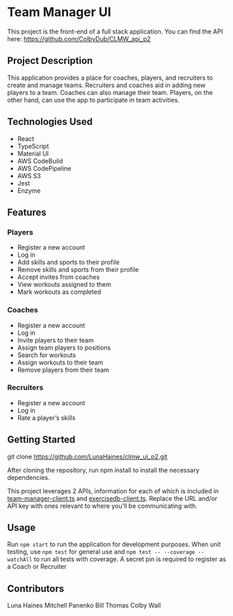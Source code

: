 # Team Manager UI
This project is the front-end of a full stack application. You can find the API here: https://github.com/ColbyDub/CLMW_api_p2

## Project Description
This application provides a place for coaches, players, and recruiters to create and manage teams. Recruiters and coaches aid in adding new players to a team. Coaches can also manage their team. Players, on the other hand, can use the app to participate in team activities.

## Technologies Used
* React
* TypeScript
* Material UI
* AWS CodeBuild
* AWS CodePipeline
* AWS S3
* Jest
* Enzyme

## Features

### Players
* Register a new account
* Log in
* Add skills and sports to their profile
* Remove skills and sports from their profile
* Accept invites from coaches
* View workouts assigned to them
* Mark workouts as completed

### Coaches
* Register a new account
* Log in
* Invite players to their team
* Assign team players to positions
* Search for workouts
* Assign workouts to their team
* Remove players from their team

### Recruiters
* Register a new account
* Log in
* Rate a player’s skills

## Getting Started
git clone https://github.com/LunaHaines/clmw_ui_p2.git

After cloning the repository, run npm install to install the necessary dependencies. 

This project leverages 2 APIs, information for each of which is included in [team-manager-client.ts](https://github.com/LunaHaines/clmw_ui_p2/blob/main/src/remote/team-manager-client.ts) and [exercisedb-client.ts](https://github.com/LunaHaines/clmw_ui_p2/blob/main/src/remote/exercisedb-client.ts). Replace the URL and/or API key with ones relevant to where you'll be communicating with.

## Usage
Run `npm start` to run the application for development purposes.
When unit testing, use `npm test` for general use and `npm test -- --coverage --watchAll` to run all tests with coverage.
A secret pin is required to register as a Coach or Recruiter

## Contributors
Luna Haines
Mitchell Panenko
Bill Thomas
Colby Wall
